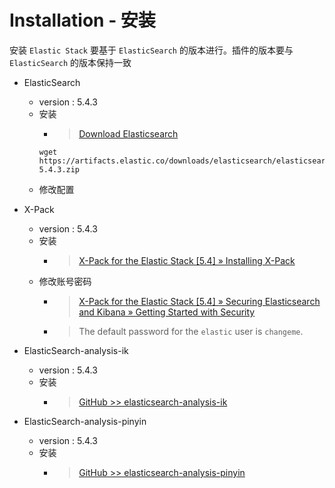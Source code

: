 
# Installation - 安装
安装 `Elastic Stack` 要基于 `ElasticSearch` 的版本进行。插件的版本要与 `ElasticSearch` 的版本保持一致

- ElasticSearch 
  - version : 5.4.3
  - 安装
    - > [Download Elasticsearch][1]
    ```
    wget https://artifacts.elastic.co/downloads/elasticsearch/elasticsearch-5.4.3.zip
    ```
  - 修改配置

- X-Pack
  - version : 5.4.3
  - 安装
    - > [X-Pack for the Elastic Stack [5.4] » Installing X-Pack][20]
  - 修改账号密码
    - > [X-Pack for the Elastic Stack [5.4] » Securing Elasticsearch and Kibana » Getting Started with Security][21]
    - > The default password for the `elastic` user is `changeme`.


- ElasticSearch-analysis-ik
  - version : 5.4.3
  - 安装
    - > [GitHub >> elasticsearch-analysis-ik][30]
  
- ElasticSearch-analysis-pinyin
  - version : 5.4.3
  - 安装
    - > [GitHub >> elasticsearch-analysis-pinyin][40]
  

[1]: https://www.elastic.co/cn/downloads/elasticsearch
[20]: https://www.elastic.co/guide/en/x-pack/current/installing-xpack.html
[21]: https://www.elastic.co/guide/en/x-pack/current/security-getting-started.html#security-getting-started
[30]: https://github.com/medcl/elasticsearch-analysis-ik
[40]: https://github.com/medcl/elasticsearch-analysis-pinyin
